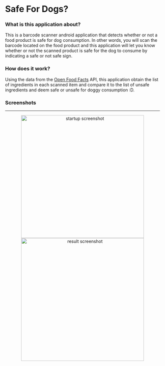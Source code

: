 # Safe For Dogs?
### What is this application about?
<p align="left">This is a barcode scanner android application that detects whether or not a food product is safe for dog consumption. In other words, you will scan the barcode located on the food product and this application will let you know whether or not the scanned product is safe for the dog to consume by indicating a safe or not safe sign.</p>

### How does it work?
<p align="left">Using the data from the <a href="http://world.openfoodfacts.org">Open Food Facts</a> API, this application obtain the list of ingredients in each scanned item and compare it to the list of unsafe ingredients and deem safe or unsafe for doggy consumption :D.</p>

### Screenshots
***
<p align="center"><img src="http://i66.tinypic.com/6eetco.jpg" alt="startup screenshot" width=400; styles="display:'inline-block';"> <img src="http://i68.tinypic.com/155rk89.png" alt="result screenshot" width=400;></p>


